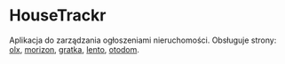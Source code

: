 # HouseTrackr
Aplikacja do zarządzania ogłoszeniami nieruchomości. Obsługuje strony: [olx](https://www.olx.pl/), [morizon](https://www.morizon.pl/), [gratka](https://gratka.pl/), [lento](https://www.lento.pl/), [otodom](https://www.otodom.pl/).
